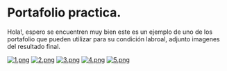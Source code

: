 # Portafolio practica.

Hola!, espero se encuentren muy bien este es un ejemplo de uno de los portafolio que pueden utilizar para su condición labroal, adjunto imagenes del resultado final.

[![1.png](https://i.postimg.cc/fy9y0BQ6/1.png)](https://postimg.cc/8fTN2d5H)
[![2.png](https://i.postimg.cc/15SNbVhs/2.png)](https://postimg.cc/23H6Z6SK)
[![3.png](https://i.postimg.cc/2yGjs6hS/3.png)](https://postimg.cc/xNkSH96w)
[![4.png](https://i.postimg.cc/bv1PXrjf/4.png)](https://postimg.cc/Jy7vZ1np)
[![5.png](https://i.postimg.cc/ZKXXTmHb/5.png)](https://postimg.cc/gnqgDf1Q)
